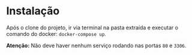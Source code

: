 # Instalação

Após o clone do projeto, ir via terminal na pasta extraída e executar o comando do docker: `docker-compose up`.

**Atenção:** Não deve haver nenhum serviço rodando nas portas `80` e `3306`.